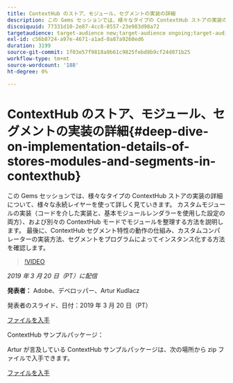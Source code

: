 ```yaml
---
title: ContextHub のストア、モジュール、セグメントの実装の詳細
description: この Gems セッションでは、様々なタイプの ContextHub ストアの実装の詳細について、様々な永続レイヤーを使って詳しく見ていきます。 カスタムモジュールの実装（コードを介した実装と、基本モジュールレンダラーを使用した設定の両方）、および別々の ContextHub モードでモジュールを整理する方法を説明します。 最後に、ContextHub セグメント特性の動作の仕組み、カスタムコンパレーターの実装方法、セグメントをプログラムによってインスタンス化する方法を確認します。
discoiquuid: 77331d10-2e87-4cc8-8557-23e983d98a72
targetaudience: target-audience new;target-audience ongoing;target-audience upgrader
exl-id: c56b8724-a97e-4671-a1ad-0a87a9260ed6
duration: 3199
source-git-commit: 1f03e57f9818a9b61c9825febd8b9cf24d071b25
workflow-type: tm+mt
source-wordcount: '188'
ht-degree: 0%

---
```


# ContextHub のストア、モジュール、セグメントの実装の詳細{#deep-dive-on-implementation-details-of-stores-modules-and-segments-in-contexthub}

この Gems セッションでは、様々なタイプの ContextHub ストアの実装の詳細について、様々な永続レイヤーを使って詳しく見ていきます。 カスタムモジュールの実装（コードを介した実装と、基本モジュールレンダラーを使用した設定の両方）、および別々の ContextHub モードでモジュールを整理する方法を説明します。 最後に、ContextHub セグメント特性の動作の仕組み、カスタムコンパレーターの実装方法、セグメントをプログラムによってインスタンス化する方法を確認します。

>[!VIDEO](https://video.tv.adobe.com/v/27010/?quality=9)

*2019 年 3 月 20 日（PT）に配信*

**発表者：** Adobe、デベロッパー、Artur Kudlacz

発表者のスライド、日付：2019 年 3 月 20 日（PT）

[ファイルを入手](assets/aem-gems-contexthubdeepdive-03202019.pdf)

ContextHub サンプルパッケージ：

Artur が言及している ContextHub サンプルパッケージは、次の場所から zip ファイルで入手できます。

[ファイルを入手](/help/experience-manager-gems/assets/contexthub-gems-deep-dive-1.0.zip)